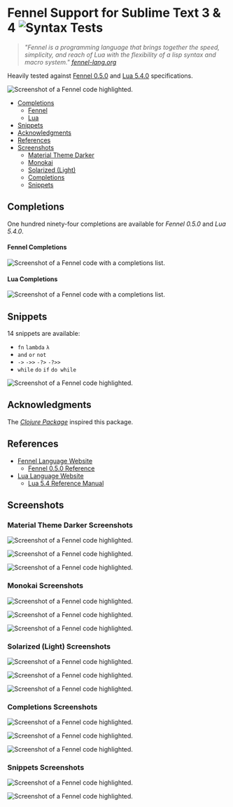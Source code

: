 # Fennel Support for Sublime Text 3 & 4 ![Syntax Tests](https://github.com/gbaptista/sublime-text-fennel/workflows/Syntax%20Tests/badge.svg)

> _"Fennel is a programming language that brings together the speed, simplicity, and reach of Lua with the flexibility of a lisp syntax and macro system." [fennel-lang.org](https://fennel-lang.org)_

Heavily tested against [Fennel 0.5.0](https://github.com/gbaptista/sublime-text-fennel/blob/master/tests/syntax_test_fennel_reference.fnl) and [Lua 5.4.0](https://github.com/gbaptista/sublime-text-fennel/blob/master/tests/syntax_test_lua.fnl) specifications.

![Screenshot of a Fennel code highlighted.](https://raw.githubusercontent.com/gbaptista/sublime-text-fennel/master/screenshots/material-theme-darker/03.png)

- [Completions](#completions)
  -  [Fennel](#fennel-completions)
  -  [Lua](#lua-completions)
- [Snippets](#snippets)
- [Acknowledgments](#acknowledgments)
- [References](#references)
- [Screenshots](#screenshots)
  -  [Material Theme Darker](#material-theme-darker-screenshots)
  -  [Monokai](#monokai-screenshots)
  -  [Solarized (Light)](#solarized-light-screenshots)
  -  [Completions](#completions-screenshots)
  -  [Snippets](#snippets-screenshots)

## Completions

One hundred ninety-four completions are available for _Fennel 0.5.0_ and _Lua 5.4.0_.

#### Fennel Completions

![Screenshot of a Fennel code with a completions list.](https://raw.githubusercontent.com/gbaptista/sublime-text-fennel/master/screenshots/completions/03.png)

#### Lua Completions

![Screenshot of a Fennel code with a completions list.](https://raw.githubusercontent.com/gbaptista/sublime-text-fennel/master/screenshots/completions/01.png)

## Snippets

14 snippets are available:

- `fn` `lambda` `λ`
- `and` `or` `not`
- `->` `->>` `-?>` `-?>>`
- `while` `do` `if` `do while`

![Screenshot of a Fennel code highlighted.](https://raw.githubusercontent.com/gbaptista/sublime-text-fennel/master/screenshots/snippets/01.png)

## Acknowledgments

The [_Clojure Package_](https://github.com/sublimehq/Packages/tree/master/Clojure) inspired this package.

## References
- [Fennel Language Website](https://fennel-lang.org)
  - [Fennel 0.5.0 Reference](https://fennel-lang.org/reference)
- [Lua Language Website](http://www.lua.org/)
  - [Lua 5.4 Reference Manual](https://www.lua.org/manual/5.4)
## Screenshots

### Material Theme Darker Screenshots

![Screenshot of a Fennel code highlighted.](https://raw.githubusercontent.com/gbaptista/sublime-text-fennel/master/screenshots/material-theme-darker/01.png)

![Screenshot of a Fennel code highlighted.](https://raw.githubusercontent.com/gbaptista/sublime-text-fennel/master/screenshots/material-theme-darker/02.png)

![Screenshot of a Fennel code highlighted.](https://raw.githubusercontent.com/gbaptista/sublime-text-fennel/master/screenshots/material-theme-darker/03.png)

### Monokai Screenshots

![Screenshot of a Fennel code highlighted.](https://raw.githubusercontent.com/gbaptista/sublime-text-fennel/master/screenshots/monokai/01.png)

![Screenshot of a Fennel code highlighted.](https://raw.githubusercontent.com/gbaptista/sublime-text-fennel/master/screenshots/monokai/02.png)

![Screenshot of a Fennel code highlighted.](https://raw.githubusercontent.com/gbaptista/sublime-text-fennel/master/screenshots/monokai/03.png)

### Solarized (Light) Screenshots

![Screenshot of a Fennel code highlighted.](https://raw.githubusercontent.com/gbaptista/sublime-text-fennel/master/screenshots/solarized-light/01.png)

![Screenshot of a Fennel code highlighted.](https://raw.githubusercontent.com/gbaptista/sublime-text-fennel/master/screenshots/solarized-light/02.png)

![Screenshot of a Fennel code highlighted.](https://raw.githubusercontent.com/gbaptista/sublime-text-fennel/master/screenshots/solarized-light/03.png)

### Completions Screenshots

![Screenshot of a Fennel code highlighted.](https://raw.githubusercontent.com/gbaptista/sublime-text-fennel/master/screenshots/completions/01.png)

![Screenshot of a Fennel code highlighted.](https://raw.githubusercontent.com/gbaptista/sublime-text-fennel/master/screenshots/completions/02.png)

![Screenshot of a Fennel code highlighted.](https://raw.githubusercontent.com/gbaptista/sublime-text-fennel/master/screenshots/completions/03.png)

### Snippets Screenshots

![Screenshot of a Fennel code highlighted.](https://raw.githubusercontent.com/gbaptista/sublime-text-fennel/master/screenshots/snippets/01.png)

![Screenshot of a Fennel code highlighted.](https://raw.githubusercontent.com/gbaptista/sublime-text-fennel/master/screenshots/snippets/02.png)
